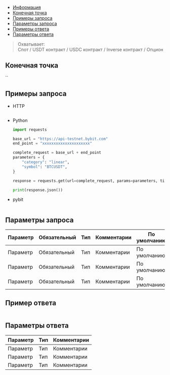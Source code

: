 - [Информация](#информация)
- [Конечная точка](#конечная-точка)
- [Примеры запроса](#примеры-запроса)
- [Параметры запроса](#параметры-запроса)
- [Примеры ответа](#примеры-ответа)
- [Параметры ответа](#параметры-ответа)

<a id="информация"></a>

>Охватывает:  
>Спот / USDT контракт / USDC контракт / Inverse контракт / Опцион

<a id="конечная-точка"></a>

## Конечная точка

``

<a id="примеры-запроса"></a>

## Примеры запроса

- HTTP

  ```http

  ```

- Python

  ```python
  import requests

  base_url = "https://api-testnet.bybit.com"
  end_point = "xxxxxxxxxxxxxxxxxxxxx"

  complete_request = base_url + end_point
  parameters = {
      "category": "linear",
      "symbol": "BTCUSDT",
  }
  
  response = requests.get(url=complete_request, params=parameters, timeout=10)

  print(response.json())
  ```

- pybit

  ```python

  ```

<a id="параметры-запроса"></a>

## Параметры запроса

|Параметр  	                  |Обязательный	 |Тип   	  |Комментарии                       |По умолчанию|
|-----------------------------|--------------|------------|----------------------------------|------------|
|Параметр  	                  |Обязательный	 |Тип   	  |Комментарии                       |По умолчанию|
|Параметр  	                  |Обязательный	 |Тип   	  |Комментарии                       |По умолчанию|
|Параметр  	                  |Обязательный	 |Тип   	  |Комментарии                       |По умолчанию|

<a id="примеры-ответа"></a>

## Пример ответа

```json

```

<a id="параметры-ответа"></a>

## Параметры ответа

|Параметр  |Тип       |Комментарии                                             |
|----------|----------|--------------------------------------------------------|
|Параметр  |Тип       |Комментарии                                             |
|Параметр  |Тип       |Комментарии                                             |
|Параметр  |Тип       |Комментарии                                             |
